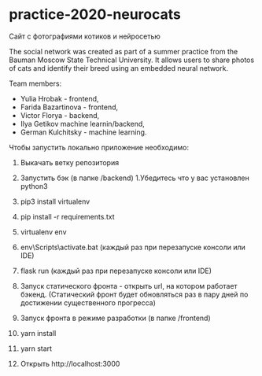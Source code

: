 # practice-2020-neurocats
Сайт с фотографиями котиков и нейросетью

The social network was created as part of a summer
practice from the Bauman Moscow State
Technical University. It allows users to share
photos of cats and identify their breed
using an embedded neural network.
 
Team members:
* Yulia Hrobak - frontend, 
* Farida Bazartinova - frontend,
* Victor Florya - backend,
* Ilya Getikov machine learnin/backend, 
* German Kulchitsky - machine learning.

Чтобы запустить локально приложение необходимо:
1. Выкачать ветку репозитория

2. Запустить бэк (в папке /backend)
 1.Убедитесь что у вас установлен python3
 2. pip3 install virtualenv
 3. pip install -r requirements.txt
 4. virtualenv env
 5. env\Scripts\activate.bat (каждый раз при перезапуске консоли или IDE)
 6. flask run (каждый раз при перезапуске консоли или IDE)

3. Запуск статического фронта - открыть url, на котором работает бэкенд. (Статический фронт будет обновляться раз в пару дней по достижении существенного прогресса)

4. Запуск фронта в режиме разработки (в папке /frontend)
 1. yarn install
 2. yarn start
 3. Открыть http://localhost:3000
